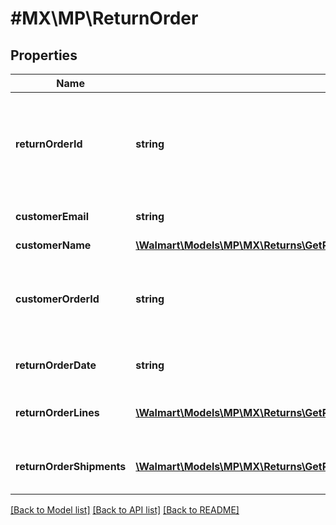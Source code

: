 # #MX\MP\ReturnOrder

## Properties

Name | Type | Description | Notes
------------ | ------------- | ------------- | -------------
**returnOrderId** | **string** | Return order identifier of the return order. This is the same as RMA number. | [optional]
**customerEmail** | **string** | Customer email address | [optional]
**customerName** | [**\Walmart\Models\MP\MX\Returns\GetReturns200ResponseReturnOrdersInnerCustomerName**](GetReturns200ResponseReturnOrdersInnerCustomerName.md) |  | [optional]
**customerOrderId** | **string** | A unique ID associated with the sales order for specified customer | [optional]
**returnOrderDate** | **string** | Date for return order date | [optional]
**returnOrderLines** | [**\Walmart\Models\MP\MX\Returns\GetReturns200ResponseReturnOrdersInnerReturnOrderLinesInner[]**](GetReturns200ResponseReturnOrdersInnerReturnOrderLinesInner.md) | A list of order lines in the return order | [optional]
**returnOrderShipments** | [**\Walmart\Models\MP\MX\Returns\GetReturns200ResponseReturnOrdersInnerReturnOrderShipmentsInner[]**](GetReturns200ResponseReturnOrdersInnerReturnOrderShipmentsInner.md) | The shipments for return orders | [optional]


[[Back to Model list]](../) [[Back to API list]](../../Api/MX/MP) [[Back to README]](../../README.md)
